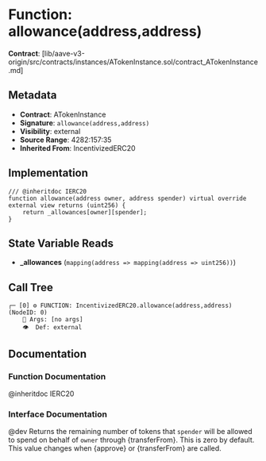 # Function: allowance(address,address)

**Contract**: [lib/aave-v3-origin/src/contracts/instances/ATokenInstance.sol/contract_ATokenInstance.md]

## Metadata

- **Contract**: ATokenInstance
- **Signature**: `allowance(address,address)`
- **Visibility**: external
- **Source Range**: 4282:157:35
- **Inherited From**: IncentivizedERC20

## Implementation

```solidity
/// @inheritdoc IERC20
function allowance(address owner, address spender) virtual override external view returns (uint256) {
    return _allowances[owner][spender];
}
```

## State Variable Reads

- **_allowances** (`mapping(address => mapping(address => uint256))`)

## Call Tree

```
┌─ [0] ⚙️ FUNCTION: IncentivizedERC20.allowance(address,address) (NodeID: 0)
    💬 Args: [no args]
    👁️  Def: external
```

## Documentation

### Function Documentation

@inheritdoc IERC20

### Interface Documentation

 @dev Returns the remaining number of tokens that `spender` will be
 allowed to spend on behalf of `owner` through {transferFrom}. This is
 zero by default.
 This value changes when {approve} or {transferFrom} are called.
